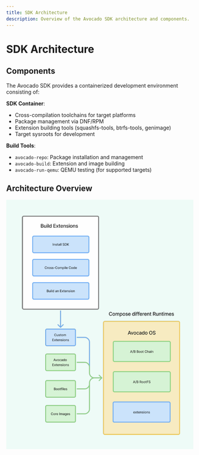 ```yaml
---
title: SDK Architecture
description: Overview of the Avocado SDK architecture and components.
---
```


# SDK Architecture

## Components

The Avocado SDK provides a containerized development environment consisting of:

**SDK Container**:
- Cross-compilation toolchains for target platforms
- Package management via DNF/RPM
- Extension building tools (squashfs-tools, btrfs-tools, genimage)
- Target sysroots for development

**Build Tools**:
- `avocado-repo`: Package installation and management
- `avocado-build`: Extension and image building
- `avocado-run-qemu`: QEMU testing (for supported targets)

## Architecture Overview

![Architecture Overview](../arch-over.png)
